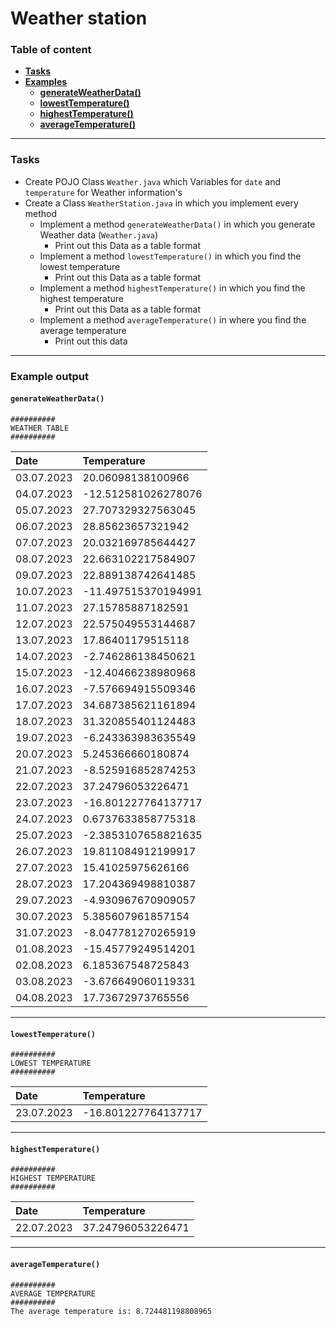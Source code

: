# Weather station
### Table of content

- [**Tasks**](#tasks)
- [**Examples**](#example-output)
  - [**generateWeatherData()**](#generateweatherdata)
  - [**lowestTemperature()**](#lowesttemperature)
  - [**highestTemperature()**](#highesttemperature)
  - [**averageTemperature()**](#averagetemperature)

---

### Tasks
- Create POJO Class `Weather.java` which Variables for ```date``` and ```temperature``` for Weather information's
- Create a Class `WeatherStation.java` in which you implement every method 
  - Implement a method `generateWeatherData()` in which you generate Weather data (```Weather.java```)
    - Print out this Data as a table format
  - Implement a method `lowestTemperature()` in which you find the lowest temperature
    - Print out this Data as a table format
  - Implement a method `highestTemperature()` in which you find the highest temperature
    - Print out this Data as a table format
  - Implement a method `averageTemperature()` in where you find the average temperature
    - Print out this data 

---

### Example output
#### `generateWeatherData()`

```
##########
WEATHER TABLE
##########
```

| Date       | Temperature         |
|:-----------|:--------------------|
| 03.07.2023 | 20.06098138100966   |
| 04.07.2023 | -12.512581026278076 |
| 05.07.2023 | 27.707329327563045  |
| 06.07.2023 | 28.85623657321942   |
| 07.07.2023 | 20.032169785644427  |
| 08.07.2023 | 22.663102217584907  |
| 09.07.2023 | 22.889138742641485  |
| 10.07.2023 | -11.497515370194991 |
| 11.07.2023 | 27.15785887182591   |
| 12.07.2023 | 22.575049553144687  |
| 13.07.2023 | 17.86401179515118   |
| 14.07.2023 | -2.746286138450621  |
| 15.07.2023 | -12.40466238980968  |
| 16.07.2023 | -7.576694915509346  |
| 17.07.2023 | 34.687385621161894  |
| 18.07.2023 | 31.320855401124483  |
| 19.07.2023 | -6.243363983635549  |
| 20.07.2023 | 5.245366660180874   |
| 21.07.2023 | -8.525916852874253  |
| 22.07.2023 | 37.24796053226471   |
| 23.07.2023 | -16.801227764137717 |
| 24.07.2023 | 0.6737633858775318  |
| 25.07.2023 | -2.3853107658821635 |
| 26.07.2023 | 19.811084912199917  |
| 27.07.2023 | 15.41025975626166   |
| 28.07.2023 | 17.204369498810387  |
| 29.07.2023 | -4.930967670909057  |
| 30.07.2023 | 5.385607961857154   |
| 31.07.2023 | -8.047781270265919  |
| 01.08.2023 | -15.45779249514201  |
| 02.08.2023 | 6.185367548725843   |
| 03.08.2023 | -3.676649060119331  |
| 04.08.2023 | 17.73672973765556   |

---
#### `lowestTemperature()`

```
##########
LOWEST TEMPERATURE
##########
```

| Date       | Temperature         |
|:-----------|:--------------------|
| 23.07.2023 | -16.801227764137717 |

---
#### `highestTemperature()`

```
##########
HIGHEST TEMPERATURE
##########
```
| Date       | Temperature       |
|:-----------|:------------------|
| 22.07.2023 | 37.24796053226471 |

---
#### `averageTemperature()`

```
##########
AVERAGE TEMPERATURE
##########
The average temperature is: 8.724481198808965
```
